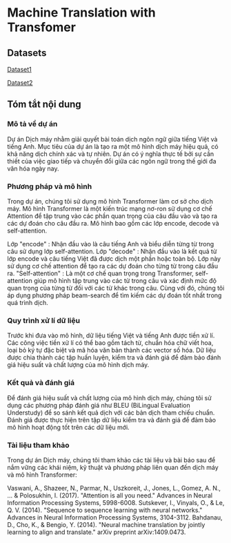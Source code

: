 # Machine Translation with Transfomer
## Datasets
[Dataset1](https://www.kaggle.com/datasets/namnguyn789/iwslt2015)

[Dataset2](https://drive.google.com/file/d/1Fuo_ALIFKlUvOPbK5rUA5OfAS2wKn_95/view)

## Tóm tắt nội dung
### Mô tả về dự án
Dự án Dịch máy nhằm giải quyết bài toán dịch ngôn ngữ giữa tiếng Việt và tiếng Anh. Mục tiêu của dự án là tạo ra một mô hình dịch máy hiệu quả, có khả năng dịch chính xác và tự nhiên. Dự án có ý nghĩa thực tế bởi sự cần thiết của việc giao tiếp và chuyển đổi giữa các ngôn ngữ trong thế giới đa văn hóa ngày nay.

### Phương pháp và mô hình
Trong dự án, chúng tôi sử dụng mô hình Transformer làm cơ sở cho dịch máy. Mô hình Transformer là một kiến trúc mạng nơ-ron sử dụng cơ chế Attention để tập trung vào các phần quan trọng của câu đầu vào và tạo ra các dự đoán cho câu đầu ra. Mô hình bao gồm các lớp encode, decode và self-attention.

Lớp "encode" : Nhận đầu vào là câu tiếng Anh và biểu diễn từng từ trong câu sử dụng lớp self-attention.
Lớp "decode" : Nhận đầu vào là kết quả từ lớp encode và câu tiếng Việt đã được dịch một phần hoặc toàn bộ. Lớp này sử dụng cơ chế attention để tạo ra các dự đoán cho từng từ trong câu đầu ra.
"Self-attention" : Là một cơ chế quan trọng trong Transformer, self-attention giúp mô hình tập trung vào các từ trong câu và xác định mức độ quan trọng của từng từ đối với các từ khác trong câu.
Cùng với đó, chúng tôi áp dụng phương pháp beam-search để tìm kiếm các dự đoán tốt nhất trong quá trình dịch.

### Quy trình xử lí dữ liệu
Trước khi đưa vào mô hình, dữ liệu tiếng Việt và tiếng Anh được tiền xử lí. Các công việc tiền xử lí có thể bao gồm tách từ, chuẩn hóa chữ viết hoa, loại bỏ ký tự đặc biệt và mã hóa văn bản thành các vector số hóa. Dữ liệu được chia thành các tập huấn luyện, kiểm tra và đánh giá để đảm bảo đánh giá hiệu suất và chất lượng của mô hình dịch máy.

### Kết quả và đánh giá
Để đánh giá hiệu suất và chất lượng của mô hình dịch máy, chúng tôi sử dụng các phương pháp đánh giá như BLEU (BiLingual Evaluation Understudy) để so sánh kết quả dịch với các bản dịch tham chiếu chuẩn. Đánh giá được thực hiện trên tập dữ liệu kiểm tra và đánh giá để đảm bảo mô hình hoạt động tốt trên các dữ liệu mới.

### Tài liệu tham khảo
Trong dự án Dịch máy, chúng tôi tham khảo các tài liệu và bài báo sau để nắm vững các khái niệm, kỹ thuật và phương pháp liên quan đến dịch máy và mô hình Transformer:

Vaswani, A., Shazeer, N., Parmar, N., Uszkoreit, J., Jones, L., Gomez, A. N., ... & Polosukhin, I. (2017). "Attention is all you need." Advances in Neural Information Processing Systems, 5998-6008.
Sutskever, I., Vinyals, O., & Le, Q. V. (2014). "Sequence to sequence learning with neural networks." Advances in Neural Information Processing Systems, 3104-3112.
Bahdanau, D., Cho, K., & Bengio, Y. (2014). "Neural machine translation by jointly learning to align and translate." arXiv preprint arXiv:1409.0473.
